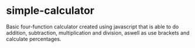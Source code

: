 # simple-calculator
Basic four-function calculator created using javascript that is able to do addition, subtraction, multiplication and division,
aswell as use brackets and calculate percentages.
